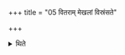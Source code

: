 +++
title = "05 वितराम् मेखलां विस्रंसते"

+++

<details><summary>थिते</summary>

वितरां मेखलां विस्रंसते । वितरां मुष्टी कर्षते ५
</details>
